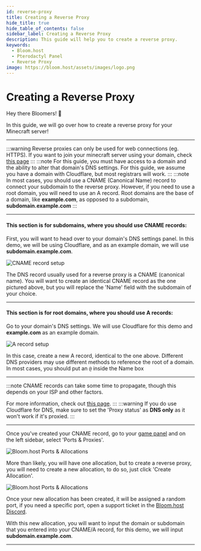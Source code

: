 ```yaml
---
id: reverse-proxy
title: Creating a Reverse Proxy
hide_title: true
hide_table_of_contents: false
sidebar_label: Creating a Reverse Proxy
description: This guide will help you to create a reverse proxy.
keywords:
  - Bloom.host
  - Pterodactyl Panel
  - Reverse Proxy
image: https://bloom.host/assets/images/logo.png
---
```

# Creating a Reverse Proxy

Hey there Bloomers! 👋

In this guide, we will go over how to create a reverse proxy for your Minecraft server!

---
:::warning
Reverse proxies can only be used for web connections (eg. HTTPS). If you want to join your minecraft server using your domain, check [this page](pointing-a-domain.md)
:::
:::note
For this guide, you must have access to a domain and the ability to alter that domain's DNS settings. For this guide, we assume you have a domain with Cloudflare, but most registrars will work.
:::
:::note
In most cases, you should use a CNAME (Canonical Name) record to connect your subdomain to the reverse proxy. However, if you need to use a root domain, you will need to use an A record. Root domains are the base of a domain, like **example.com**, as opposed to a subdomain, **subdomain.example.com**
:::

---

#### This section is for subdomains, where you should use CNAME records:

First, you will want to head over to your domain's DNS settings panel. In this demo, we will be using Cloudflare, and as an example domain, we will use **subdomain.example.com**.

![CNAME record setup](../static/img/reverse-proxy/cname-record.png)

The DNS record usually used for a reverse proxy is a CNAME (canonical name). You will want to create an identical CNAME record as the one pictured above, but you will replace the 'Name' field with the subdomain of your choice.

---

#### This section is for root domains, where you should use A records:

Go to your domain's DNS settings. We will use Cloudflare for this demo and **example.com** as an example domain.

![A record setup](../static/img/reverse-proxy/a-record.png)

In this case, create a new A record, identical to the one above. Different DNS providers may use different methods to reference the root of a domain. In most cases, you should put an `@` inside the Name box

---
:::note
CNAME records can take some time to propagate, though this depends on your ISP and other factors.

For more information, check out [this page](https://dnschecker.org/#CNAME).
:::
:::warning
If you do use Cloudflare for DNS, make sure to set the 'Proxy status' as **DNS only** as it won't work if it's proxied.
:::

---


Once you've created your CNAME record, go to your [game panel](https://mc.bloom.host/) and on the left sidebar, select 'Ports & Proxies'.


![Bloom.host Ports & Allocations](../static/img/reverse-proxy/reverse-proxy2.png)

More than likely, you will have one allocation, but to create a reverse proxy, you will need to create a new allocation, to do so, just click 'Create Allocation'.

![Bloom.host Ports & Allocations](../static/img/reverse-proxy/proxy-ports-page.png)

Once your new allocation has been created, it will be assigned a random port, if you need a specific port, open a support ticket in the [Bloom.host Discord](https://discord.com/invite/bloom).

With this new allocation, you will want to input the domain or subdomain that you entered into your CNAME/A record, for this demo, we will input **subdomain.example.com**.

---
